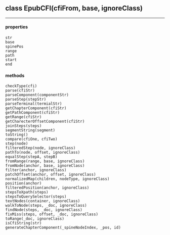 ## class EpubCFI(cfiFrom, base, ignoreClass)    
---  
#### properties  
    str  
    base  
    spinePos  
    range  
    path  
    start  
    end  
#### methods  
    checkType(cfi)  
    parse(cfiStr)  
    parseComponent(componentStr)  
    parseStep(stepStr)  
    parseTerminal(termialStr)  
    getChapterComponent(cfiStr)  
    getPathComponent(cfiStr)  
    getRange(cfiStr)  
    getCharecterOffsetComponent(cfiStr)  
    joinSteps(steps)  
    segmentString(segment)  
    toString()  
    compare(cfiOne, cfiTwo)  
    step(node)  
    filteredStep(node, ignoreClass)  
    pathTo(node, offset, ignoreClass)  
    equalStep(stepA, stepB)  
    fromRange(range, base, ignoreClass)  
    fromNode(anchor, base, ignoreClass)  
    filter(anchor, ignoreClass)  
    patchOffset(anchor, offset, ignoreClass)  
    normalizedMap(children, nodeType, ignoreClass)  
    position(anchor)  
    filteredPosition(anchor, ignoreClass)  
    stepsToXpath(steps)  
    stepsToQuerySelector(steps)  
    textNodes(container, ignoreClass)  
    walkToNode(steps, _doc, ignoreClass)  
    findNode(steps, _doc, ignoreClass)  
    fixMiss(steps, offset, _doc, ignoreClass)  
    toRange(_doc, ignoreClass)  
    isCfiString(str)  
    generateChapterComponent(_spineNodeIndex, _pos, id)  